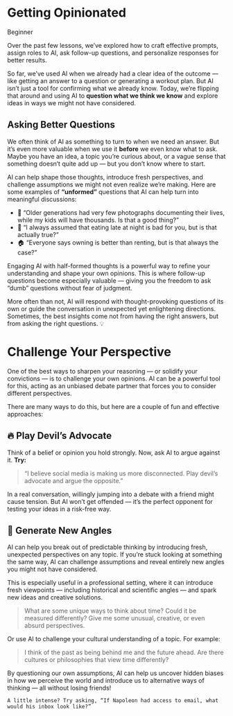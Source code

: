 # Getting Opinionated
<div class="tag"><span class="level-1">Beginner</span></div>

Over the past few lessons, we’ve explored how to craft effective prompts, assign roles to AI, ask follow-up questions, and personalize responses for better results.

So far, we’ve used AI when we already had a clear idea of the outcome — like getting an answer to a question or generating a workout plan. But AI isn’t just a tool for confirming what we already know. Today, we’re flipping that around and using AI to **question what we think we know** and explore ideas in ways we might not have considered.

## Asking Better Questions
We often think of AI as something to turn to when we need an answer. But it’s even more valuable when we use it **before** we even know what to ask. Maybe you have an idea, a topic you’re curious about, or a vague sense that something doesn’t quite add up — but you don’t know where to start.

AI can help shape those thoughts, introduce fresh perspectives, and challenge assumptions we might not even realize we’re making. Here are some examples of **“unformed”** questions that AI can help turn into meaningful discussions:

- 📸 “Older generations had very few photographs documenting their lives, while my kids will have thousands. Is that a good thing?”
- 🍝 “I always assumed that eating late at night is bad for you, but is that actually true?”
- 🏠 “Everyone says owning is better than renting, but is that always the case?”

Engaging AI with half-formed thoughts is a powerful way to refine your understanding and shape your own opinions. This is where follow-up questions become especially valuable — giving you the freedom to ask “dumb” questions without fear of judgment.

More often than not, AI will respond with thought-provoking questions of its own or guide the conversation in unexpected yet enlightening directions. Sometimes, the best insights come not from having the right answers, but from asking the right questions. 💡

# Challenge Your Perspective
One of the best ways to sharpen your reasoning — or solidify your convictions — is to challenge your own opinions. AI can be a powerful tool for this, acting as an unbiased debate partner that forces you to consider different perspectives.

There are many ways to do this, but here are a couple of fun and effective approaches:

## 🔥 Play Devil’s Advocate

Think of a belief or opinion you hold strongly. Now, ask AI to argue against it. **Try:**

> “I believe social media is making us more disconnected. Play devil’s advocate and argue the opposite.”

In a real conversation, willingly jumping into a debate with a friend might cause tension. But AI won’t get offended — it’s the perfect opponent for testing your ideas in a risk-free way.

## 🔄 Generate New Angles
AI can help you break out of predictable thinking by introducing fresh, unexpected perspectives on any topic. If you’re stuck looking at something the same way, AI can challenge assumptions and reveal entirely new angles you might not have considered.

This is especially useful in a professional setting, where it can introduce fresh viewpoints — including historical and scientific angles — and spark new ideas and creative solutions.

> What are some unique ways to think about time? Could it be measured differently? Give me some unusual, creative, or even absurd perspectives.

Or use AI to challenge your cultural understanding of a topic. For example:

> I think of the past as being behind me and the future ahead. Are there cultures or philosophies that view time differently?

By questioning our own assumptions, AI can help us uncover hidden biases in how we perceive the world and introduce us to alternative ways of thinking — all without losing friends!

```
A little intense? Try asking, “If Napoleon had access to email, what would his inbox look like?”
```

<!-- Read time: 3 mins -->